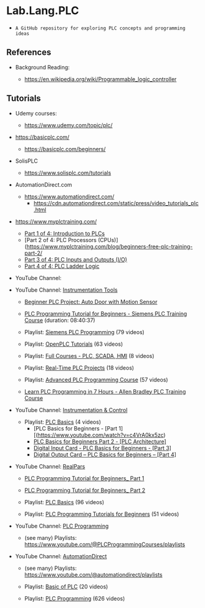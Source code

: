
# Lab.Lang.PLC
- ```A GitHub repository for exploring PLC concepts and programming ideas```

## References


- Background Reading:

  + https://en.wikipedia.org/wiki/Programmable_logic_controller


## Tutorials 

- Udemy courses:
  + https://www.udemy.com/topic/plc/


- https://basicplc.com/
  + https://basicplc.com/beginners/


- SolisPLC 
  + https://www.solisplc.com/tutorials



- AutomationDirect.com 
  + https://www.automationdirect.com/
    * https://cdn.automationdirect.com/static/press/video_tutorials_plc.html


- https://www.myplctraining.com/
  + [Part 1 of 4: Introduction to PLCs](https://www.myplctraining.com/blog/beginners-free-plc-training-part-1)
  + [Part 2 of 4: PLC Processors (CPUs)](https://www.myplctraining.com/blog/beginners-free-plc-training-part-2/
  + [Part 3 of 4: PLC Inputs and Outputs (I/O)](https://www.myplctraining.com/blog/beginners-free-plc-training-part-3/)
  + [Part 4 of 4: PLC Ladder Logic](https://www.myplctraining.com/blog/beginners-free-plc-training-part-4/) 


- YouTube Channel: 


- YouTube Channel: [Instrumentation Tools](https://www.youtube.com/@InstrumentationTools)

  + [Beginner PLC Project: Auto Door with Motion Sensor](https://www.youtube.com/watch?v=KoADH_QrzeQ)

  + [PLC Programming Tutorial for Beginners - Siemens PLC Training Course](https://www.youtube.com/watch?v=ksQrkag-nHI) (duration: 08:40:37)

  + Playlist: [Siemens PLC Programming](https://www.youtube.com/playlist?list=PLI78ZBihrkE1KEWljC0Lg2-r4MXrABSig) (79 videos)

  + Playlist: [OpenPLC Tutorials](https://www.youtube.com/playlist?list=PLI78ZBihrkE1qJkzOeMsdTGBkY2-4p9a5) (63 videos)

  + Playlist: [Full Courses - PLC, SCADA, HMI](https://www.youtube.com/playlist?list=PLI78ZBihrkE2WdegX1oeZnXi5j1haKC2c) (8 videos)

  + Playlist: [Real-Time PLC Projects](https://www.youtube.com/playlist?list=PLI78ZBihrkE1OpJIbBsI9pCPbs0OHSN8A) (18 videos) 

  + Playlist: [Advanced PLC Programming Course](https://www.youtube.com/playlist?list=PLI78ZBihrkE3Yfix0_mF7loR25qLLImTO) (57 videos) 

  + [Learn PLC Programming in 7 Hours - Allen Bradley PLC Training Course](https://www.youtube.com/watch?v=c4cEeA6mdq0&list=PLI78ZBihrkE2WdegX1oeZnXi5j1haKC2c&index=4)



- YouTube Channel: [Instrumentation & Control](https://www.youtube.com/@InstrumentationControl) 

  + Playlist: [PLC Basics](https://www.youtube.com/playlist?list=PLhJQWRdDvAThM4S6APm6IpyfBhg1iEiHl) (4 videos)
    * [PLC Basics for Beginners - [Part 1][(https://www.youtube.com/watch?v=c4VrA0kx5zc)
    * [PLC Basics for Beginners Part 2 - [PLC Architecture]](https://www.youtube.com/watch?v=p-p2IjxGelQ&list=PLhJQWRdDvAThM4S6APm6IpyfBhg1iEiHl&index=2)
    * [Digital Input Card - PLC Basics for Beginners - [Part 3]](https://www.youtube.com/watch?v=qPEBjqW9cE8&list=PLhJQWRdDvAThM4S6APm6IpyfBhg1iEiHl&index=3)
    * [Digital Output Card – PLC Basics for Beginners – [Part 4]](https://www.youtube.com/watch?v=3Q1IoX6f3Mw&list=PLhJQWRdDvAThM4S6APm6IpyfBhg1iEiHl&index=4)



- YouTube Channel: [RealPars](https://www.youtube.com/@realpars)

  + [PLC Programming Tutorial for Beginners_ Part 1](https://www.youtube.com/watch?v=y2eWdLk0-Ho)
  + [PLC Programming Tutorial for Beginners_ Part 2](https://www.youtube.com/watch?v=nYr8Q21nG0k)
  
  + Playlist: [PLC Basics](https://www.youtube.com/playlist?list=PLln3BHg93SQ85ymy4VvtmRGxo2Stps2Iv) (96 videos) 

  + Playlist: [PLC Programming Tutorials for Beginners](https://www.youtube.com/playlist?list=PLln3BHg93SQ_Htr3cK5xQT_uL82tumfML) (51 videos)



- YouTube Channel: [PLC Programming](https://www.youtube.com/channel/UCGGBHStSD53vAfiPSSDg8fw)
  + (see many) Playlists: https://www.youtube.com/@PLCProgrammingCourses/playlists



- YouTube Channel: [AutomationDirect](https://www.youtube.com/@automationdirect/)

  + (see many) Playlists: https://www.youtube.com/@automationdirect/playlists

  + Playlist: [Basic of PLC](https://www.youtube.com/playlist?list=PLRtRKudOMmtGGZ1MMdtPDS33X3892XJgm) (20 videos) 

  + Playlist: [PLC Programming](https://www.youtube.com/playlist?list=PLRtRKudOMmtFxnyvRYuBFHJ7Q_RsAkJ0p) (626 videos)

